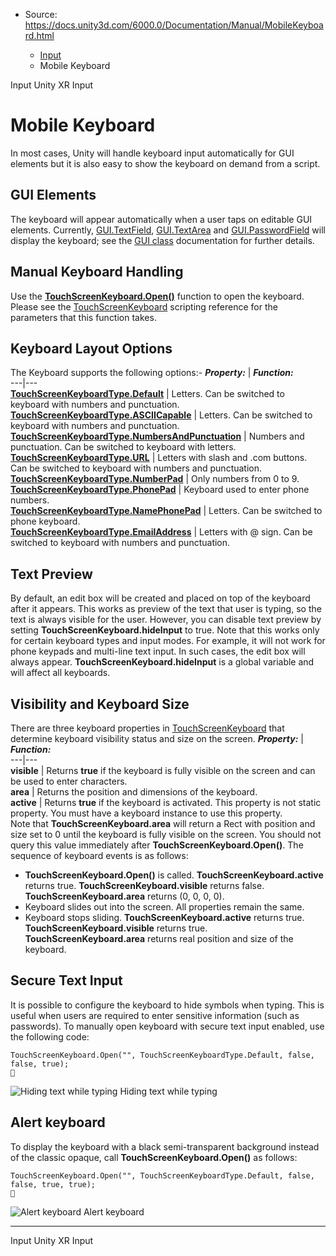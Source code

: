 * Source: https://docs.unity3d.com/6000.0/Documentation/Manual/MobileKeyboard.html

  * [Input](https://docs.unity3d.com/6000.0/Documentation/Manual/Input.html)
  * Mobile Keyboard


[](https://docs.unity3d.com/6000.0/Documentation/Manual/Input.html)
Input
[](https://docs.unity3d.com/6000.0/Documentation/Manual/xr_input.html)
Unity XR Input
# Mobile Keyboard
In most cases, Unity will handle keyboard input automatically for GUI elements but it is also easy to show the keyboard on demand from a script.
## GUI Elements
The keyboard will appear automatically when a user taps on editable GUI elements. Currently, [GUI.TextField](https://docs.unity3d.com/6000.0/Documentation/ScriptReference/GUI.TextField.html), [GUI.TextArea](https://docs.unity3d.com/6000.0/Documentation/ScriptReference/GUI.TextArea.html) and [GUI.PasswordField](https://docs.unity3d.com/6000.0/Documentation/ScriptReference/GUI.PasswordField.html) will display the keyboard; see the [GUI class](https://docs.unity3d.com/6000.0/Documentation/ScriptReference/GUI.html) documentation for further details.
## Manual Keyboard Handling
Use the **[TouchScreenKeyboard.Open()](https://docs.unity3d.com/6000.0/Documentation/ScriptReference/TouchScreenKeyboard.Open.html)** function to open the keyboard. Please see the [TouchScreenKeyboard](https://docs.unity3d.com/6000.0/Documentation/ScriptReference/TouchScreenKeyboard.html) scripting reference for the parameters that this function takes.
## Keyboard Layout Options
The Keyboard supports the following options:-
**_Property:_** | **_Function:_**  
---|---  
**[TouchScreenKeyboardType.Default](https://docs.unity3d.com/6000.0/Documentation/ScriptReference/TouchScreenKeyboardType.Default.html)** | Letters. Can be switched to keyboard with numbers and punctuation.  
**[TouchScreenKeyboardType.ASCIICapable](https://docs.unity3d.com/6000.0/Documentation/ScriptReference/TouchScreenKeyboardType.ASCIICapable.html)** | Letters. Can be switched to keyboard with numbers and punctuation.  
**[TouchScreenKeyboardType.NumbersAndPunctuation](https://docs.unity3d.com/6000.0/Documentation/ScriptReference/TouchScreenKeyboardType.NumbersAndPunctuation.html)** | Numbers and punctuation. Can be switched to keyboard with letters.  
**[TouchScreenKeyboardType.URL](https://docs.unity3d.com/6000.0/Documentation/ScriptReference/TouchScreenKeyboardType.URL.html)** | Letters with slash and .com buttons. Can be switched to keyboard with numbers and punctuation.  
**[TouchScreenKeyboardType.NumberPad](https://docs.unity3d.com/6000.0/Documentation/ScriptReference/TouchScreenKeyboardType.NumberPad.html)** | Only numbers from 0 to 9.  
**[TouchScreenKeyboardType.PhonePad](https://docs.unity3d.com/6000.0/Documentation/ScriptReference/TouchScreenKeyboardType.PhonePad.html)** | Keyboard used to enter phone numbers.  
**[TouchScreenKeyboardType.NamePhonePad](https://docs.unity3d.com/6000.0/Documentation/ScriptReference/TouchScreenKeyboardType.NamePhonePad.html)** | Letters. Can be switched to phone keyboard.  
**[TouchScreenKeyboardType.EmailAddress](https://docs.unity3d.com/6000.0/Documentation/ScriptReference/TouchScreenKeyboardType.EmailAddress.html)** | Letters with @ sign. Can be switched to keyboard with numbers and punctuation.  
## Text Preview
By default, an edit box will be created and placed on top of the keyboard after it appears. This works as preview of the text that user is typing, so the text is always visible for the user. However, you can disable text preview by setting **TouchScreenKeyboard.hideInput** to true. Note that this works only for certain keyboard types and input modes. For example, it will not work for phone keypads and multi-line text input. In such cases, the edit box will always appear. **TouchScreenKeyboard.hideInput** is a global variable and will affect all keyboards.
## Visibility and Keyboard Size
There are three keyboard properties in [TouchScreenKeyboard](https://docs.unity3d.com/6000.0/Documentation/ScriptReference/TouchScreenKeyboard.html) that determine keyboard visibility status and size on the screen.
**_Property:_** | **_Function:_**  
---|---  
**visible** | Returns **true** if the keyboard is fully visible on the screen and can be used to enter characters.  
**area** | Returns the position and dimensions of the keyboard.  
**active** | Returns **true** if the keyboard is activated. This property is not static property. You must have a keyboard instance to use this property.  
Note that **TouchScreenKeyboard.area** will return a Rect with position and size set to 0 until the keyboard is fully visible on the screen. You should not query this value immediately after **TouchScreenKeyboard.Open()**. The sequence of keyboard events is as follows:
  * **TouchScreenKeyboard.Open()** is called. **TouchScreenKeyboard.active** returns true. **TouchScreenKeyboard.visible** returns false. **TouchScreenKeyboard.area** returns (0, 0, 0, 0).
  * Keyboard slides out into the screen. All properties remain the same.
  * Keyboard stops sliding. **TouchScreenKeyboard.active** returns true. **TouchScreenKeyboard.visible** returns true. **TouchScreenKeyboard.area** returns real position and size of the keyboard.


## Secure Text Input
It is possible to configure the keyboard to hide symbols when typing. This is useful when users are required to enter sensitive information (such as passwords). To manually open keyboard with secure text input enabled, use the following code:
```
TouchScreenKeyboard.Open("", TouchScreenKeyboardType.Default, false, false, true);

```
![Hiding text while typing](https://docs.unity3d.com/6000.0/Documentation/uploads/Main/KeyboardSecure.png) Hiding text while typing
## Alert keyboard
To display the keyboard with a black semi-transparent background instead of the classic opaque, call **TouchScreenKeyboard.Open()** as follows:
```
TouchScreenKeyboard.Open("", TouchScreenKeyboardType.Default, false, false, true, true);

```
![Alert keyboard](https://docs.unity3d.com/6000.0/Documentation/uploads/Main/KeyboardAlert.png) Alert keyboard
* * *
[](https://docs.unity3d.com/6000.0/Documentation/Manual/Input.html)
Input
[](https://docs.unity3d.com/6000.0/Documentation/Manual/xr_input.html)
Unity XR Input
